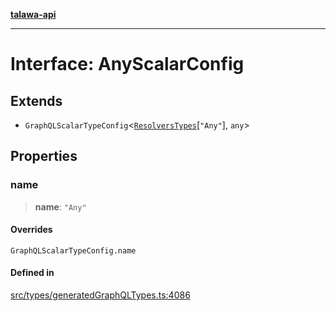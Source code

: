 [**talawa-api**](../../../README.md)

***

# Interface: AnyScalarConfig

## Extends

- `GraphQLScalarTypeConfig`\<[`ResolversTypes`](../type-aliases/ResolversTypes.md)\[`"Any"`\], `any`\>

## Properties

### name

> **name**: `"Any"`

#### Overrides

`GraphQLScalarTypeConfig.name`

#### Defined in

[src/types/generatedGraphQLTypes.ts:4086](https://github.com/Suyash878/talawa-api/blob/095e6964ce2a06c1c30d1acf81b6162203f1db91/src/types/generatedGraphQLTypes.ts#L4086)
